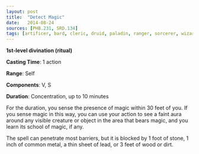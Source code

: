 ```yaml
---
layout: post
title:  "Detect Magic"
date:   2014-08-24
sources: [PHB.231, SRD.134]
tags: [artificer, bard, cleric, druid, paladin, ranger, sorcerer, wizard, level1, concentration, ritual, divination]
---
```


**1st-level divination (ritual)**

**Casting Time**: 1 action

**Range**: Self

**Components**: V, S

**Duration**: Concentration, up to 10 minutes

For the duration, you sense the presence of magic within 30 feet of you. If you sense magic in this way, you can use your action to see a faint aura around any visible creature or object in the area that bears magic, and you learn its school of magic, if any.

The spell can penetrate most barriers, but it is blocked by 1 foot of stone, 1 inch of common metal, a thin sheet of lead, or 3 feet of wood or dirt.
